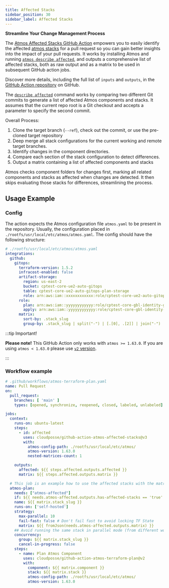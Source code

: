 ```yaml
---
title: Affected Stacks
sidebar_position: 30
sidebar_label: Affected Stacks
---
```


**Streamline Your Change Management Process**

The [Atmos Affected Stacks GitHub Action](https://github.com/cloudposse/github-action-atmos-affected-stacks) empowers you to easily identify the affected [atmos stacks](/core-concepts/stacks/) for a pull request so you can gain better insights into the impact of your pull requests. It works by installing Atmos and running [`atmos describe affected`](/cli/commands/describe/affected), and outputs a comprehensive list of affected stacks, both as raw output and as a matrix to be used in subsequent GitHub action jobs.

Discover more details, including the full list of `inputs` and `outputs`, in the [GitHub Action repository](https://github.com/cloudposse/github-action-atmos-affected-stacks) on GitHub.

The [`describe affected`](/cli/commands/describe/affected) command works by comparing two different Git commits to generate a list of affected Atmos components and stacks. It assumes that the current repo root is a Git checkout and accepts a parameter to specify the second commit.

Overall Process:
1.  Clone the target branch (`--ref`), check out the commit, or use the pre-cloned target repository
2.  Deep merge all stack configurations for the current working and remote target branches.
3.  Identify changes in the component directories.
4.  Compare each section of the stack configuration to detect differences.
5.  Output a matrix containing a list of affected components and stacks

Atmos checks component folders for changes first, marking all related components and stacks as affected when changes are detected. It then skips evaluating those stacks for differences, streamlining the process.

## Usage Example

### Config

The action expects the Atmos configuration file `atmos.yaml` to be present in the repository. 
Usually, the configuration placed in `./rootfs/usr/local/etc/atmos/atmos.yaml`.
The config should have the following structure:

```yaml
# ./rootfs/usr/local/etc/atmos/atmos.yaml
integrations:
  github:
    gitops:
      terraform-version: 1.5.2
      infracost-enabled: false
      artifact-storage:
        region: us-east-2
        bucket: cptest-core-ue2-auto-gitops
        table: cptest-core-ue2-auto-gitops-plan-storage
        role: arn:aws:iam::xxxxxxxxxxxx:role/cptest-core-ue2-auto-gitops-gha
      role:
        plan: arn:aws:iam::yyyyyyyyyyyy:role/cptest-core-gbl-identity-gitops
        apply: arn:aws:iam::yyyyyyyyyyyy:role/cptest-core-gbl-identity-gitops
      matrix:
        sort-by: .stack_slug
        group-by: .stack_slug | split("-") | [.[0], .[2]] | join("-")
```

:::tip Important!

**Please note!** This GitHub Action only works with `atmos >= 1.63.0`. If you are using `atmos < 1.63.0` please use [`v2` version](https://github.com/cloudposse/github-action-atmos-affected-stacks/tree/v2).

:::

### Workflow example

```yaml
# .github/workflows/atmos-terraform-plan.yaml
name: Pull Request
on:
  pull_request:
    branches: [ 'main' ]
    types: [opened, synchronize, reopened, closed, labeled, unlabeled]

jobs:
  context:
    runs-on: ubuntu-latest
    steps:
      - id: affected
        uses: cloudposse/github-action-atmos-affected-stacks@v3
        with:
          atmos-config-path: ./rootfs/usr/local/etc/atmos/
          atmos-version: 1.63.0
          nested-matrices-count: 1

    outputs:
      affected: ${{ steps.affected.outputs.affected }}
      matrix: ${{ steps.affected.outputs.matrix }}

  # This job is an example how to use the affected stacks with the matrix strategy
  atmos-plan:
    needs: ["atmos-affected"]
    if: ${{ needs.atmos-affected.outputs.has-affected-stacks == 'true' }}
    name: ${{ matrix.stack_slug }}
    runs-on: ['self-hosted']
    strategy:
      max-parallel: 10
      fail-fast: false # Don't fail fast to avoid locking TF State
      matrix: ${{ fromJson(needs.atmos-affected.outputs.matrix) }}
    ## Avoid running the same stack in parallel mode (from different workflows)
    concurrency:
      group: ${{ matrix.stack_slug }}
      cancel-in-progress: false
    steps:
      - name: Plan Atmos Component
        uses: cloudposse/github-action-atmos-terraform-plan@v2
        with:
          component: ${{ matrix.component }}
          stack: ${{ matrix.stack }}
          atmos-config-path: ./rootfs/usr/local/etc/atmos/
          atmos-version: 1.63.0
```
